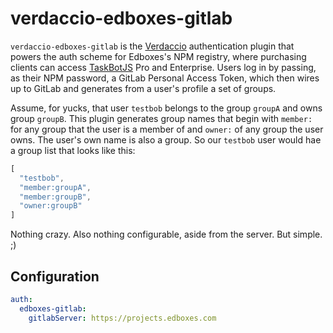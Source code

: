# verdaccio-edboxes-gitlab #
`verdaccio-edboxes-gitlab` is the [Verdaccio] authentication plugin that powers
the auth scheme for Edboxes's NPM registry, where purchasing clients can access
[TaskBotJS] Pro and Enterprise. Users log in by passing, as their NPM password,
a GitLab Personal Access Token, which then wires up to GitLab and generates from
a user's profile a set of groups.

Assume, for yucks, that user `testbob` belongs to the group `groupA` and owns
group `groupB`. This plugin generates group names that begin with `member:` for
any group that the user is a member of and `owner:` of any group the user owns.
The user's own name is also a group. So our `testbob` user would hae a group
list that looks like this:

```js
[
  "testbob",
  "member:groupA",
  "member:groupB",
  "owner:groupB"
]
```

Nothing crazy. Also nothing configurable, aside from the server. But simple. ;)

## Configuration ##
```yaml
auth:
  edboxes-gitlab:
    gitlabServer: https://projects.edboxes.com
```

[Verdaccio]: http://verdaccio.org

[TaskBotJS]: https://github.com/eropple/taskbotjs
